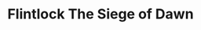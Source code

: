 ---
title: Flintlock The Siege of Dawn
layout: projectpage
group: professional

urlsafetitle: flintlock
image: images/flintlock-image.jpg
alttext: Flintlock The Siege of Dawn
description: Join humanity’s last stand as Gods and guns collide in an all-new action-RPG open-world adventure. The Door to the Great Below has been opened, unleashing the Gods and their armies of the Dead. The lands of Kian are besieged; it’s time for the Coalition army to fight back. Embrace vengeance, gunpowder and magic and embark on an epic journey to defeat the Gods, retake the world, and close the Door.
source:
exe:

datemade: 2019 - 2020
platform: PC
engine: Unreal
teamsize: --
duration: --
---